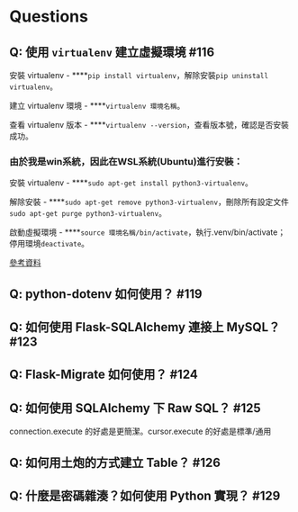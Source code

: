 # Questions

## Q: 使用 `virtualenv` 建立虛擬環境 #116

安裝 virtualenv - ****`pip install virtualenv`，解除安裝`pip uninstall virtualenv`。

建立 virtualenv 環境 - ****`virtualenv 環境名稱`。

查看 virtualenv 版本 - ****`virtualenv --version`，查看版本號，確認是否安裝成功。
### 由於我是win系統，因此在WSL系統(Ubuntu)進行安裝：

安裝 virtualenv - ****`sudo apt-get install python3-virtualenv`。

解除安裝 - ****`sudo apt-get remove python3-virtualenv`，刪除所有設定文件`sudo apt-get purge python3-virtualenv`。

啟動虛擬環境 - ****`source 環境名稱/bin/activate`，執行.venv/bin/activate；停用環境`deactivate`。

[參考資料](https://learn.microsoft.com/zh-tw/windows/python/web-frameworks)

## Q: python-dotenv 如何使用？ #119

## Q: 如何使用 Flask-SQLAlchemy 連接上 MySQL？ #123

## Q: Flask-Migrate 如何使用？ #124

## Q: 如何使用 SQLAlchemy 下 Raw SQL？ #125

connection.execute 的好處是更簡潔。cursor.execute 的好處是標準/通用

## Q: 如何用土炮的方式建立 Table？ #126

## Q: 什麼是密碼雜湊？如何使用 Python 實現？ #129
